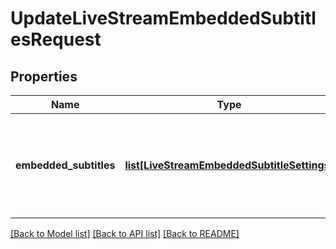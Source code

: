 # UpdateLiveStreamEmbeddedSubtitlesRequest

## Properties
Name | Type | Description | Notes
------------ | ------------- | ------------- | -------------
**embedded_subtitles** | [**list[LiveStreamEmbeddedSubtitleSettings]**](LiveStreamEmbeddedSubtitleSettings.md) | Describe the embedded subtitle contents of the incoming live stream. | [optional] 

[[Back to Model list]](../README.md#documentation-for-models) [[Back to API list]](../README.md#documentation-for-api-endpoints) [[Back to README]](../README.md)


